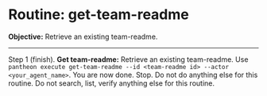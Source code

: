 # Routine: get-team-readme

**Objective:** Retrieve an existing team-readme.

---

Step 1 (finish). **Get team-readme:** Retrieve an existing team-readme. Use `pantheon execute get-team-readme --id <team-readme id> --actor <your_agent_name>`. You are now done. Stop. Do not do anything else for this routine. Do not search, list, verify anything else for this routine.